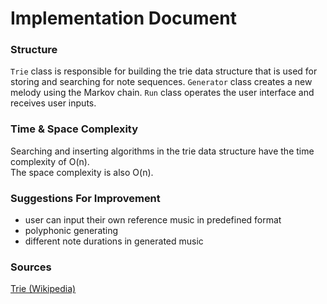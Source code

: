 # Implementation Document
### Structure
`Trie` class is responsible for building the trie data structure that is used for storing and searching for note sequences. `Generator` class creates a new melody using the Markov chain. `Run` class operates the user interface and receives user inputs.

### Time & Space Complexity
Searching and inserting algorithms in the trie data structure have the time complexity of O(n).  
The space complexity is also O(n).

### Suggestions For Improvement
- user can input their own reference music in predefined format
- polyphonic generating
- different note durations in generated music

### Sources
[Trie (Wikipedia)](https://en.wikipedia.org/wiki/Trie)
